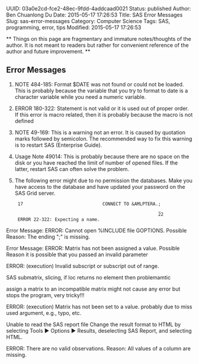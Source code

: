 UUID: 03a0e2cd-fce2-48ec-9fdd-4addcaad0021
Status: published
Author: Ben Chuanlong Du
Date: 2015-05-17 17:26:53
Title: SAS Error Messages
Slug: sas-error-messages
Category: Computer Science
Tags: SAS, programming, error, tips
Modified: 2015-05-17 17:26:53

**
Things on this page are fragmentary and immature notes/thoughts of the author. 
It is not meant to readers 
but rather for convenient reference of the author and future improvement.
**
 

## Error Messages

1. NOTE 484-185: Format $DATE was not found or could not be loaded.
This is probably because the variable 
that you try to format to date is a character variable 
while you need a numeric variable. 

2. ERROR 180-322: Statement is not valid or it is used out of proper order.
If this error is macro related, 
then it is probably because the macro is not defined


3. NOTE 49-169: 
This is a warning not an error. It is caused by quotation marks followed by semicolon. 
The recommended way to fix this warning is to restart SAS (Enterprise Guide).

4.  Usage Note 49014: 
This is probably because there are no space on the disk 
or you have reached the limit of number of opened files. 
If the latter, restart SAS can often solve the problem.

5. The following error might due to no permission the databases.
Make you have access to the database
and have updated your password on the SAS Grid server.

        17                              CONNECT TO &AMLPTERA.;
                                                             _
                                                             22
        ERROR 22-322: Expecting a name.  




Error Message:
ERROR: Cannot open %INCLUDE file GOPTIONS.
Possible Reason:
The ending ";" is missing.

Error Message:
ERROR: Matrix has not been assigned a value.
Possible Reason
it is possible that you passed an invalid parameter

ERROR: (execution) Invalid subscript or subscript out of range.

SAS submatrix, slicing, if loc returns no element then problemamtic

assign a matrix to an incompatible matrix might not cause any error but stops the program, very tricky!!!

ERROR: (execution) Matrix has not been set to a value.
probably due to miss used argument, e.g., typo, etc.

Unable to read the SAS report file
Change the result format to HTML by selecting Tools ► Options ► Results, deselecting SAS Report, and selecting HTML.

ERROR: There are no valid observations.
Reason: All values of a column are missing.
